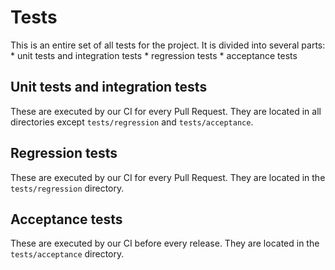 # Tests
This is an entire set of all tests for the project. 
It is divided into several parts: 
    * unit tests and integration tests
    * regression tests
    * acceptance tests

## Unit tests and integration tests
These are executed by our CI for every Pull Request.
They are located in all directories except `tests/regression` and `tests/acceptance`.

## Regression tests
These are executed by our CI for every Pull Request.
They are located in the `tests/regression` directory.

## Acceptance tests
These are executed by our CI before every release.
They are located in the `tests/acceptance` directory.